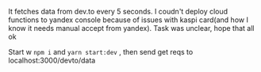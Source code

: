 It fetches data from dev.to every 5 seconds. I coudn't deploy cloud functions to yandex console because of issues with kaspi card(and how I know it needs manual accept from yandex). Task was unclear, hope that all ok

Start w `npm i` and `yarn start:dev` , then send get reqs to localhost:3000/devto/data 
